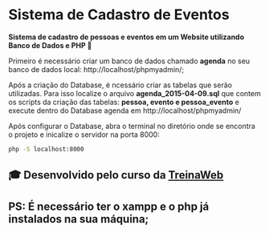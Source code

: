# Sistema de Cadastro de Eventos
<b>Sistema de cadastro de pessoas e eventos em um Website utilizando Banco de Dados e PHP :elephant:</b>

Primeiro é necessário criar um banco de dados chamado <b>agenda</b>
no seu banco de dados local: http://localhost/phpmyadmin/;

<p>
  Após a criação do Database, é ncessário criar as tabelas que serão utilizadas.
  Para isso localize o arquivo <b>agenda_2015-04-09.sql</b>
  que contem os scripts da criação das tabelas: <b>pessoa, evento e pessoa_evento</b>
  e execute dentro do Database agenda em http://localhost/phpmyadmin/
</p>

Após configurar o Database,
abra o terminal no diretório onde se encontra o projeto 
e inicalize o servidor na porta 8000:

```bash
php -S localhost:8000
```

## :mortar_board: Desenvolvido pelo curso da [TreinaWeb](https://www.treinaweb.com.br/)


## PS: É necessário ter o xampp e o php já instalados na sua máquina;
